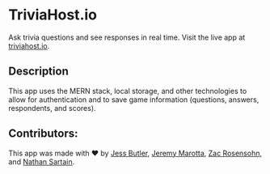 # TriviaHost.io

Ask trivia questions and see responses in real time. Visit the live app at [triviahost.io](https://www.triviahost.io/).

## Description

This app uses the MERN stack, local storage, and other technologies to allow for authentication and to save game information (questions, answers, respondents, and scores).

## Contributors:

This app was made with ❤️ by [Jess Butler](https://github.com/JessButler16), [Jeremy Marotta](https://github.com/firefreet), [Zac Rosensohn](https://github.com/zrosensohn), and [Nathan Sartain](https://github.com/NatePad).